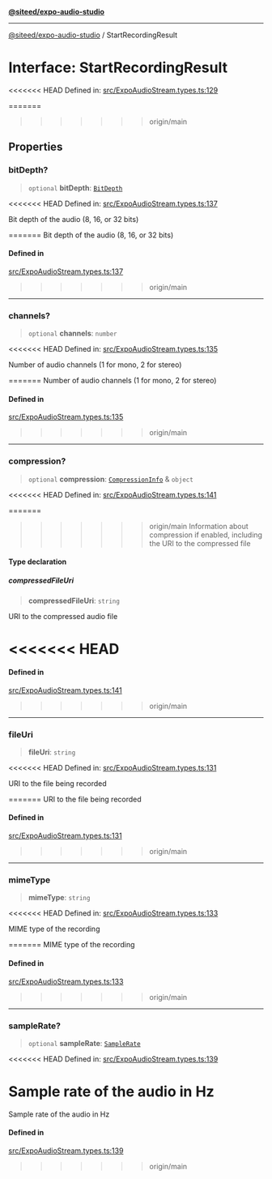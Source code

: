 [**@siteed/expo-audio-studio**](../README.md)

***

[@siteed/expo-audio-studio](../README.md) / StartRecordingResult

# Interface: StartRecordingResult

<<<<<<< HEAD
Defined in: [src/ExpoAudioStream.types.ts:129](https://github.com/deeeed/expo-audio-stream/blob/e90b868a404df260dd0a517e22d7898d08118617/packages/expo-audio-studio/src/ExpoAudioStream.types.ts#L129)

=======
>>>>>>> origin/main
## Properties

### bitDepth?

> `optional` **bitDepth**: [`BitDepth`](../type-aliases/BitDepth.md)

<<<<<<< HEAD
Defined in: [src/ExpoAudioStream.types.ts:137](https://github.com/deeeed/expo-audio-stream/blob/e90b868a404df260dd0a517e22d7898d08118617/packages/expo-audio-studio/src/ExpoAudioStream.types.ts#L137)

Bit depth of the audio (8, 16, or 32 bits)

=======
Bit depth of the audio (8, 16, or 32 bits)

#### Defined in

[src/ExpoAudioStream.types.ts:137](https://github.com/deeeed/expo-audio-stream/blob/391ce6bcc63b985ab716f16d8cf5ddac64968b09/packages/expo-audio-studio/src/ExpoAudioStream.types.ts#L137)

>>>>>>> origin/main
***

### channels?

> `optional` **channels**: `number`

<<<<<<< HEAD
Defined in: [src/ExpoAudioStream.types.ts:135](https://github.com/deeeed/expo-audio-stream/blob/e90b868a404df260dd0a517e22d7898d08118617/packages/expo-audio-studio/src/ExpoAudioStream.types.ts#L135)

Number of audio channels (1 for mono, 2 for stereo)

=======
Number of audio channels (1 for mono, 2 for stereo)

#### Defined in

[src/ExpoAudioStream.types.ts:135](https://github.com/deeeed/expo-audio-stream/blob/391ce6bcc63b985ab716f16d8cf5ddac64968b09/packages/expo-audio-studio/src/ExpoAudioStream.types.ts#L135)

>>>>>>> origin/main
***

### compression?

> `optional` **compression**: [`CompressionInfo`](CompressionInfo.md) & `object`

<<<<<<< HEAD
Defined in: [src/ExpoAudioStream.types.ts:141](https://github.com/deeeed/expo-audio-stream/blob/e90b868a404df260dd0a517e22d7898d08118617/packages/expo-audio-studio/src/ExpoAudioStream.types.ts#L141)

=======
>>>>>>> origin/main
Information about compression if enabled, including the URI to the compressed file

#### Type declaration

##### compressedFileUri

> **compressedFileUri**: `string`

URI to the compressed audio file

<<<<<<< HEAD
=======
#### Defined in

[src/ExpoAudioStream.types.ts:141](https://github.com/deeeed/expo-audio-stream/blob/391ce6bcc63b985ab716f16d8cf5ddac64968b09/packages/expo-audio-studio/src/ExpoAudioStream.types.ts#L141)

>>>>>>> origin/main
***

### fileUri

> **fileUri**: `string`

<<<<<<< HEAD
Defined in: [src/ExpoAudioStream.types.ts:131](https://github.com/deeeed/expo-audio-stream/blob/e90b868a404df260dd0a517e22d7898d08118617/packages/expo-audio-studio/src/ExpoAudioStream.types.ts#L131)

URI to the file being recorded

=======
URI to the file being recorded

#### Defined in

[src/ExpoAudioStream.types.ts:131](https://github.com/deeeed/expo-audio-stream/blob/391ce6bcc63b985ab716f16d8cf5ddac64968b09/packages/expo-audio-studio/src/ExpoAudioStream.types.ts#L131)

>>>>>>> origin/main
***

### mimeType

> **mimeType**: `string`

<<<<<<< HEAD
Defined in: [src/ExpoAudioStream.types.ts:133](https://github.com/deeeed/expo-audio-stream/blob/e90b868a404df260dd0a517e22d7898d08118617/packages/expo-audio-studio/src/ExpoAudioStream.types.ts#L133)

MIME type of the recording

=======
MIME type of the recording

#### Defined in

[src/ExpoAudioStream.types.ts:133](https://github.com/deeeed/expo-audio-stream/blob/391ce6bcc63b985ab716f16d8cf5ddac64968b09/packages/expo-audio-studio/src/ExpoAudioStream.types.ts#L133)

>>>>>>> origin/main
***

### sampleRate?

> `optional` **sampleRate**: [`SampleRate`](../type-aliases/SampleRate.md)

<<<<<<< HEAD
Defined in: [src/ExpoAudioStream.types.ts:139](https://github.com/deeeed/expo-audio-stream/blob/e90b868a404df260dd0a517e22d7898d08118617/packages/expo-audio-studio/src/ExpoAudioStream.types.ts#L139)

Sample rate of the audio in Hz
=======
Sample rate of the audio in Hz

#### Defined in

[src/ExpoAudioStream.types.ts:139](https://github.com/deeeed/expo-audio-stream/blob/391ce6bcc63b985ab716f16d8cf5ddac64968b09/packages/expo-audio-studio/src/ExpoAudioStream.types.ts#L139)
>>>>>>> origin/main
